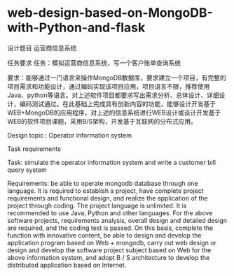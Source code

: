 # web-design-based-on-MongoDB-with-Python-and-flask
设计题目	运营商信息系统

任务要求	任务：模拟运营商信息系统，写一个客户账单查询系统

要求：能够通过一门语言来操作MongoDB数据库，要求建立一个项目，有完整的项目需求和功能设计，通过编码实现该项目应用，项目语言不限，推荐使用Java、python等语言。对上述软件项目都要求写出需求分析、总体设计、详细设计，编码测试通过。在此基础上完成具有创新内容的功能，能够设计开发基于WEB+MongoDB的应用程序，对上述的信息系统进行WEB设计或设计开发基于WEB的软件项目课题，采用B/S架构，开发基于互联网的分布式应用。

Design topic : Operator information system

Task requirements 

Task: simulate the operator information system and write a customer bill query system

Requirements: be able to operate mongodb database through one language. It is required to establish a project, have complete project requirements and functional design, and realize the application of the project through coding. The project language is unlimited. It is recommended to use Java, Python and other languages. For the above software projects, requirements analysis, overall design and detailed design are required, and the coding test is passed. On this basis, complete the function with innovative content, be able to design and develop the application program based on Web + mongodb, carry out web design or design and develop the software project subject based on Web for the above information system, and adopt B / S architecture to develop the distributed application based on Internet.

